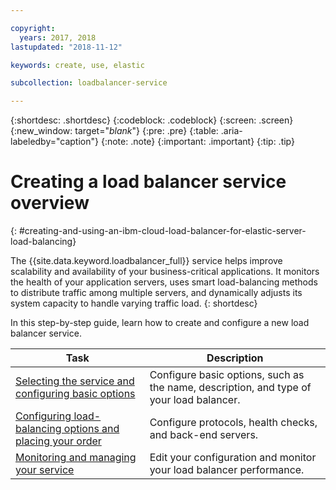 ```yaml
---

copyright:
  years: 2017, 2018
lastupdated: "2018-11-12"

keywords: create, use, elastic

subcollection: loadbalancer-service

---
```


{:shortdesc: .shortdesc}
{:codeblock: .codeblock}
{:screen: .screen}
{:new_window: target="_blank_"}
{:pre: .pre}
{:table: .aria-labeledby="caption"}
{:note: .note}
{:important: .important}
{:tip: .tip}

# Creating a load balancer service overview
{: #creating-and-using-an-ibm-cloud-load-balancer-for-elastic-server-load-balancing}

The {{site.data.keyword.loadbalancer_full}} service helps improve scalability and availability of your business-critical applications. It monitors the health of your application servers, uses smart load-balancing methods to distribute traffic among multiple servers, and dynamically adjusts its system capacity to handle varying traffic load.
{: shortdesc}

In this step-by-step guide, learn how to create and configure a new load balancer service.

Task  | Description
------------- | -------------
[Selecting the service and configuring basic options](/docs/loadbalancer-service?topic=loadbalancer-service-configuring-ibm-cloud-load-balancer-basic-parameters) | Configure basic options, such as the name, description, and type of your load balancer.
[Configuring load-balancing options and placing your order](/docs/loadbalancer-service?topic=loadbalancer-service-configure-load-balancing-parameters-and-place-order) | Configure protocols, health checks, and back-end servers.
[Monitoring and managing your service](/docs/loadbalancer-service?topic=loadbalancer-service-monitoring-and-managing-your-service) | Edit your configuration and monitor your load balancer performance.
